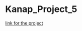 # Kanap_Project_5
[link for the project](https://matfreitasc.github.io/Kanap_Project_5/front/html/index.html)
